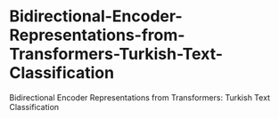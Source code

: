 # Bidirectional-Encoder-Representations-from-Transformers-Turkish-Text-Classification
Bidirectional Encoder Representations from Transformers: Turkish Text Classification
